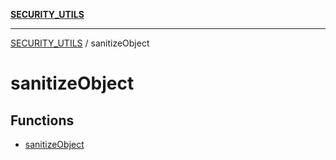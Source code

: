 [**SECURITY_UTILS**](../README.md)

***

[SECURITY_UTILS](../README.md) / sanitizeObject

# sanitizeObject

## Functions

- [sanitizeObject](functions/sanitizeObject.md)
